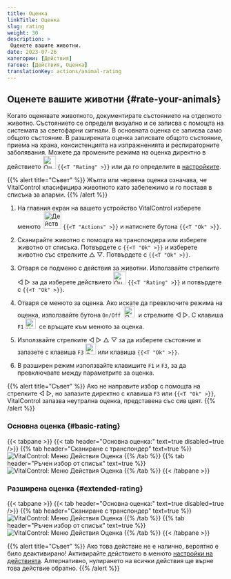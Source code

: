 ```yaml
---
title: Оценка
linkTitle: Оценка
slug: rating
weight: 30
description: >
 Оценете вашите животни.
date: 2023-07-26
категории: [Действия]
тагове: [Действия, Оценка]
translationKey: actions/animal-rating
---
```


## Оценете вашите животни {#rate-your-animals}

Когато оценявате животното, документирате състоянието на отделното животно. Състоянието се определя визуално и се записва с помощта на системата за светофарни сигнали. В основната оценка се записва само общото състояние. В разширената оценка записвате общото състояние, приема на храна, консистенцията на изпражненията и респираторните заболявания. Можете да промените режима на оценка директно в действието <img src="/icons/actions/rating.svg" width="30" align="bottom" alt="Оценка" /> `{{<T "Rating" >}}` или да го определите в [настройките](../../settings/data-acquisition/#mode-of-animal-rating). 

{{% alert title="Съвет" %}}
Жълта или червена оценка означава, че VitalControl класифицира животното като забележимо и го поставя в списъка за аларми.
{{% /alert %}}

1. На главния екран на вашето устройство VitalControl изберете менюто &nbsp;<img src="/icons/actions.svg" width="40" align="bottom" alt="Действия" /> `{{<T "Actions" >}}` и натиснете бутона `{{<T "Ok" >}}`.

2. Сканирайте животно с помощта на транспондера или изберете животно от списъка. Потвърдете с `{{<T "Ok" >}}` и изберете животно със стрелките △ ▽. Потвърдете с `{{<T "Ok" >}}`.

3. Отваря се подменю с действия за животни. Използвайте стрелките ◁ ▷ за да изберете действието <img src="/icons/actions/rating.svg" width="30" align="bottom" alt="Оценка" /> `{{<T "Rating" >}}` и потвърдете с `{{<T "Ok" >}}`.

4. Отваря се менюто за оценка. Ако искате да превключите режима на оценка, използвайте бутона `On/Off` &nbsp;<img src="/icons/gear.svg" width="25" align="bottom" alt="Поредица от действия" />&nbsp; и стрелките ◁ ▷. С клавиша `F1` <img src="/icons/footer/exit.svg" width="24" align="bottom" alt="Назад" />&nbsp; се връщате към менюто за оценка.

5. Използвайте стрелките ◁ ▷ △ ▽ за да изберете състояние и запазете с клавиша `F3` <img src="/icons/footer/save.svg" width="25" align="bottom" alt="Запази" /> или клавиша `{{<T "Ok" >}}`.

6. В разширен режим използвайте клавишите `F1` и `F3`, за да превключвате между параметрите за оценка.

{{% alert title="Съвет" %}}
Ако не направите избор с помощта на стрелките ◁ ▷, но запазите директно с клавиша `F3` или `{{<T "Ok" >}}`, VitalControl запазва неутрална оценка, представена със сив цвят.
{{% /alert %}}
 
### Основна оценка {#basic-rating}

{{< tabpane >}}
{{< tab header="Основна оценка:" text=true disabled=true />}}
{{% tab header="Сканиране с транспондер" text=true %}}
![VitalControl: Меню Действия Оценка](../images/basicrating-scan.png "Основна оценка")
{{% /tab %}}
{{% tab header="Ръчен избор от списък" text=true %}}
![VitalControl: Меню Действия Оценка](../images/basicrating.png "Основна оценка")
{{% /tab %}}
{{< /tabpane >}}

### Разширена оценка {#extended-rating}

{{< tabpane >}}
{{< tab header="Основна оценка:" text=true disabled=true />}}
{{% tab header="Сканиране с транспондер" text=true %}}
![VitalControl: Меню Действия Оценка](../images/extendedrating-scan.png "Разширена оценка")
{{% /tab %}}
{{% tab header="Ръчен избор от списък" text=true %}}
![VitalControl: Меню Действия Оценка](../images/extendedrating.png "Разширена оценка")
{{% /tab %}}
{{< /tabpane >}}

{{% alert title="Съвет" %}}
Ако това действие не е налично, вероятно е било деактивирано! Активирайте действието в менюто [настройки на действията](../setting/). Алтернативно, нулирането на всички действия ще върне това действие обратно.
{{% /alert %}}
